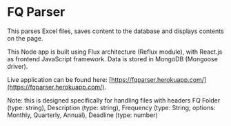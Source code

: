 # FQ Parser
This parses Excel files, saves content to the database and displays contents on the page.

This Node app is built using Flux architecture (Reflux module), with React.js as frontend JavaScript framework. Data is stored in MongoDB (Mongoose driver).

Live application can be found here: [https://fqparser.herokuapp.com/](https://fqparser.herokuapp.com/).

Note: this is designed specifically for handling files with headers FQ Folder (type: string), Description (type: string), Frequency (type: String; options: Monthly, Quarterly, Annual), Deadline (type: number)